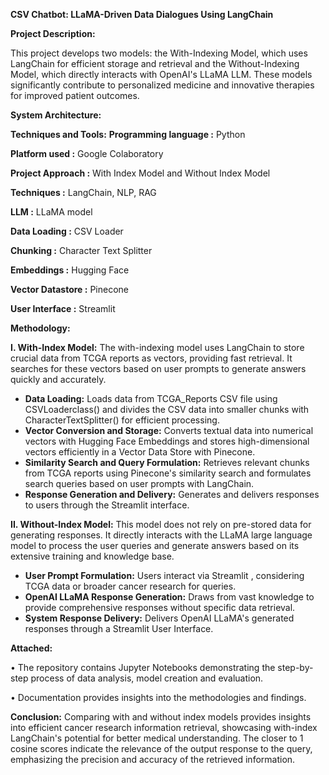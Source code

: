**CSV Chatbot: LLaMA-Driven Data Dialogues Using LangChain**

**Project Description:**

This project develops two models: the With-Indexing Model, which uses LangChain for efficient storage and retrieval and the Without-Indexing Model, which directly interacts with OpenAI's LLaMA LLM. These models significantly contribute to personalized medicine and innovative therapies for improved patient outcomes.

**System Architecture:**
 



**Techniques and Tools:**
**Programming language :**  Python

**Platform used :**       Google Colaboratory

**Project Approach :**  With Index Model and Without Index Model
                   
**Techniques          :**   LangChain, NLP, RAG

**LLM                    :**   LLaMA model

**Data Loading      :**   CSV Loader

**Chunking             :**   Character Text Splitter

**Embeddings         :**   Hugging Face

**Vector Datastore :**  Pinecone

**User Interface      :**  Streamlit

**Methodology:**

**I.	With-Index Model:** The with-indexing model uses LangChain to store crucial data from TCGA reports as vectors, providing fast retrieval. It searches for these vectors based on user prompts to generate answers quickly and accurately.

-	**Data Loading:** Loads data from TCGA_Reports CSV file using CSVLoaderclass() and divides the CSV data into smaller chunks with CharacterTextSplitter() for efficient processing.
-	**Vector Conversion and Storage:** Converts textual data into numerical vectors with Hugging Face Embeddings and stores high-dimensional vectors efficiently in a Vector Data Store with Pinecone.
- **Similarity Search and Query Formulation:** Retrieves relevant chunks from TCGA reports using Pinecone's similarity search and formulates search queries based on user prompts with LangChain.
- **Response Generation and Delivery:** Generates and delivers responses to users through the Streamlit interface.

**II.	Without-Index Model:** This model does not rely on pre-stored data for generating responses. It directly interacts with the LLaMA large language model to process the user queries and generate answers based on its extensive training and knowledge base.
- **User Prompt Formulation:** Users interact via Streamlit , considering TCGA data or broader cancer research for queries.
- **OpenAI LLaMA Response Generation:** Draws from vast knowledge to provide comprehensive responses without specific data retrieval.
- **System Response Delivery:** Delivers OpenAI LLaMA's generated responses through a Streamlit User Interface.
   
**Attached:**

•	The repository contains Jupyter Notebooks demonstrating the step-by-step process of data analysis, model creation and evaluation.

•	Documentation provides insights into the methodologies and findings.

**Conclusion:**
Comparing with and without index models provides insights into efficient cancer research information retrieval, showcasing with-index LangChain's potential for better medical understanding. The closer to 1 cosine scores indicate the relevance of the output response to the query, emphasizing the precision and accuracy of the retrieved information.






